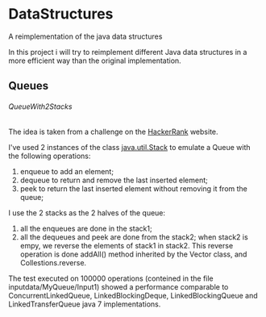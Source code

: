 # DataStructures
A reimplementation of the java data structures

In this project i will try to reimplement different Java data structures in a more efficient way than the original implementation.

## Queues

###### QueueWith2Stacks

The idea is taken from a challenge on the [HackerRank](https://www.hackerrank.com) website. 

I've used 2 instances of the class [java.util.Stack](https://docs.oracle.com/javase/7/docs/api/java/util/Stack.html) to emulate a Queue with
the following operations:
1. enqueue to add an element;
2. dequeue to return and remove the last inserted element;
3. peek to return the last inserted element without removing it from the queue;

I use the 2 stacks as the 2 halves of the queue:
1. all the enqueues are done in the stack1;
2. all the dequeues and peek are done from the stack2; when stack2 is empy, we reverse the elements of stack1 in stack2. 
This reverse operation is done addAll() method inherited by the Vector class, and Collestions.reverse.

The test executed on 100000 operations (conteined in the file inputdata/MyQueue/Input1) showed a performance comparable to 
ConcurrentLinkedQueue, LinkedBlockingDeque, LinkedBlockingQueue and LinkedTransferQueue java 7 implementations.
